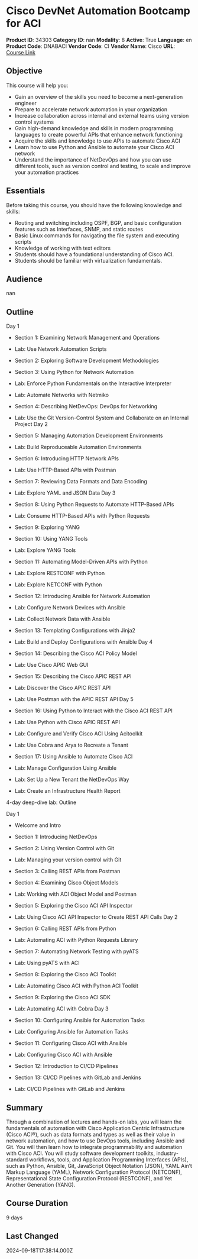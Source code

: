 # Cisco DevNet Automation Bootcamp for ACI

**Product ID**: 34303
**Category ID**: nan
**Modality**: 8
**Active**: True
**Language**: en
**Product Code**: DNABACI
**Vendor Code**: CI
**Vendor Name**: Cisco
**URL**: [Course Link](https://www.fastlaneus.com/course/cisco-dnabaci)

## Objective
This course will help you:



- Gain an overview of the skills you need to become a next-generation engineer
- Prepare to accelerate network automation in your organization
- Increase collaboration across internal and external teams using version control systems
- Gain high-demand knowledge and skills in modern programming languages to create powerful APIs that enhance network functioning
- Acquire the skills and knowledge to use APIs to automate Cisco ACI
- Learn how to use Python and Ansible to automate your Cisco ACI network
- Understand the importance of NetDevOps and how you can use different tools, such as version control and testing, to scale and improve your automation practices

## Essentials
Before taking this course, you should have the following knowledge and skills:



- Routing and switching including OSPF, BGP, and basic configuration features such as Interfaces, SNMP, and static routes
- Basic Linux commands for navigating the file system and executing scripts
- Knowledge of working with text editors
- Students should have a foundational understanding of Cisco ACI.
- Students should be familiar with virtualization fundamentals.

## Audience
nan

## Outline
Day 1


- Section 1: Examining Network Management and Operations
- Lab: Use Network Automation Scripts
- Section 2: Exploring Software Development Methodologies
- Section 3: Using Python for Network Automation
- Lab: Enforce Python Fundamentals on the Interactive Interpreter
- Lab: Automate Networks with Netmiko
- Section 4: Describing NetDevOps: DevOps for Networking
- Lab: Use the Git Version-Control System and Collaborate on an Internal Project
Day 2


- Section 5: Managing Automation Development Environments
- Lab: Build Reproduceable Automation Environments
- Section 6: Introducing HTTP Network APIs
- Lab: Use HTTP-Based APIs with Postman
- Section 7: Reviewing Data Formats and Data Encoding
- Lab: Explore YAML and JSON Data
Day 3


- Section 8: Using Python Requests to Automate HTTP-Based APIs
- Lab: Consume HTTP-Based APIs with Python Requests
- Section 9: Exploring YANG
- Section 10: Using YANG Tools
- Lab: Explore YANG Tools
- Section 11: Automating Model-Driven APIs with Python
- Lab: Explore RESTCONF with Python
- Lab: Explore NETCONF with Python
- Section 12: Introducing Ansible for Network Automation
- Lab: Configure Network Devices with Ansible
- Lab: Collect Network Data with Ansible
- Section 13: Templating Configurations with Jinja2
- Lab: Build and Deploy Configurations with Ansible
Day 4


- Section 14: Describing the Cisco ACI Policy Model
- Lab: Use Cisco APIC Web GUI
- Section 15: Describing the Cisco APIC REST API
- Lab: Discover the Cisco APIC REST API
- Lab: Use Postman with the APIC REST API
Day 5


- Section 16: Using Python to Interact with the Cisco ACI REST API
- Lab: Use Python with Cisco APIC REST API
- Lab: Configure and Verify Cisco ACI Using Acitoolkit
- Lab: Use Cobra and Arya to Recreate a Tenant
- Section 17: Using Ansible to Automate Cisco ACI
- Lab: Manage Configuration Using Ansible
- Lab: Set Up a New Tenant the NetDevOps Way
- Lab: Create an Infrastructure Health Report

4-day deep-dive lab: Outline

Day 1


- Welcome and Intro
- Section 1: Introducing NetDevOps
- Section 2: Using Version Control with Git
- Lab: Managing your version control with Git
- Section 3: Calling REST APIs from Postman
- Section 4: Examining Cisco Object Models
- Lab: Working with ACI Object Model and Postman
- Section 5: Exploring the Cisco ACI API Inspector
- Lab: Using Cisco ACI API Inspector to Create REST API Calls
Day 2


- Section 6: Calling REST APIs from Python
- Lab: Automating ACI with Python Requests Library
- Section 7: Automating Network Testing with pyATS
- Lab: Using pyATS with ACI
- Section 8: Exploring the Cisco ACI Toolkit
- Lab: Automating Cisco ACI with Python ACI Toolkit
- Section 9: Exploring the Cisco ACI SDK
- Lab: Automating ACI with Cobra
Day 3


- Section 10: Configuring Ansible for Automation Tasks
- Lab: Configuring Ansible for Automation Tasks
- Section 11: Configuring Cisco ACI with Ansible
- Lab: Configuring Cisco ACI with Ansible
- Section 12: Introduction to CI/CD Pipelines
- Section 13: CI/CD Pipelines with GitLab and Jenkins
- Lab: CI/CD Pipelines with GitLab and Jenkins

## Summary
Through a combination of lectures and hands-on labs, you will learn the fundamentals of automation with Cisco Application Centric Infrastructure (Cisco ACI®), such as data formats and types as well as their value in network automation, and how to use DevOps tools, including Ansible and Git. You will then learn how to integrate programmability and automation with Cisco ACI. You will study software development toolkits, industry-standard workflows, tools, and Application Programming Interfaces (APIs), such as Python, Ansible, Git, JavaScript Object Notation (JSON), YAML Ain’t Markup Language (YAML), Network Configuration Protocol (NETCONF), Representational State Configuration Protocol (RESTCONF), and Yet Another Generation (YANG).

## Course Duration
9 days

## Last Changed
2024-09-18T17:38:14.000Z
